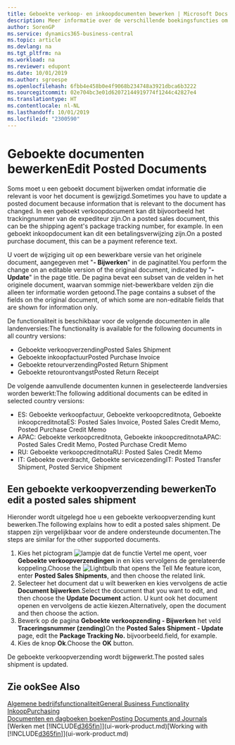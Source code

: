 ```yaml
---
title: Geboekte verkoop- en inkoopdocumenten bewerken | Microsoft Docs
description: Meer informatie over de verschillende boekingsfuncties om inkoopdocumenten te boeken en hoe u geboekte documenten kunt bijwerken.
author: SorenGP
ms.service: dynamics365-business-central
ms.topic: article
ms.devlang: na
ms.tgt_pltfrm: na
ms.workload: na
ms.reviewer: edupont
ms.date: 10/01/2019
ms.author: sgroespe
ms.openlocfilehash: 6fbb4e458b0e4f9068b234748a3921dbca6b3222
ms.sourcegitcommit: 02e704bc3e01d62072144919774f1244c42827e4
ms.translationtype: HT
ms.contentlocale: nl-NL
ms.lasthandoff: 10/01/2019
ms.locfileid: "2300590"
---
```

# <a name="edit-posted-documents"></a><span data-ttu-id="55858-103">Geboekte documenten bewerken</span><span class="sxs-lookup"><span data-stu-id="55858-103">Edit Posted Documents</span></span>
<span data-ttu-id="55858-104">Soms moet u een geboekt document bijwerken omdat informatie die relevant is voor het document is gewijzigd.</span><span class="sxs-lookup"><span data-stu-id="55858-104">Sometimes you have to update a posted document because information that is relevant to the document has changed.</span></span> <span data-ttu-id="55858-105">In een geboekt verkoopdocument kan dit bijvoorbeeld het trackingnummer van de expediteur zijn.</span><span class="sxs-lookup"><span data-stu-id="55858-105">On a posted sales document, this can be the shipping agent's package tracking number, for example.</span></span> <span data-ttu-id="55858-106">In een geboekt inkoopdocument kan dit een betalingsverwijzing zijn.</span><span class="sxs-lookup"><span data-stu-id="55858-106">On a posted purchase document, this can be a payment reference text.</span></span>

<span data-ttu-id="55858-107">U voert de wijziging uit op een bewerkbare versie van het originele document, aangegeven met "**- Bijwerken**" in de paginatitel.</span><span class="sxs-lookup"><span data-stu-id="55858-107">You perform the change on an editable version of the original document, indicated by "**- Update**" in the page title.</span></span> <span data-ttu-id="55858-108">De pagina bevat een subset van de velden in het originele document, waarvan sommige niet-bewerkbare velden zijn die alleen ter informatie worden getoond.</span><span class="sxs-lookup"><span data-stu-id="55858-108">The page contains a subset of the fields on the original document, of which some are non-editable fields that are shown for information only.</span></span>

<span data-ttu-id="55858-109">De functionaliteit is beschikbaar voor de volgende documenten in alle landenversies:</span><span class="sxs-lookup"><span data-stu-id="55858-109">The functionality is available for the following documents in all country versions:</span></span>
- <span data-ttu-id="55858-110">Geboekte verkoopverzending</span><span class="sxs-lookup"><span data-stu-id="55858-110">Posted Sales Shipment</span></span>
- <span data-ttu-id="55858-111">Geboekte inkoopfactuur</span><span class="sxs-lookup"><span data-stu-id="55858-111">Posted Purchase Invoice</span></span>
- <span data-ttu-id="55858-112">Geboekte retourverzending</span><span class="sxs-lookup"><span data-stu-id="55858-112">Posted Return Shipment</span></span>
- <span data-ttu-id="55858-113">Geboekte retourontvangst</span><span class="sxs-lookup"><span data-stu-id="55858-113">Posted Return Receipt</span></span>

<span data-ttu-id="55858-114">De volgende aanvullende documenten kunnen in geselecteerde landversies worden bewerkt:</span><span class="sxs-lookup"><span data-stu-id="55858-114">The following additional documents can be edited in selected country versions:</span></span>
- <span data-ttu-id="55858-115">ES: Geboekte verkoopfactuur, Geboekte verkoopcreditnota, Geboekte inkoopcreditnota</span><span class="sxs-lookup"><span data-stu-id="55858-115">ES: Posted Sales Invoice, Posted Sales Credit Memo, Posted Purchase Credit Memo</span></span>
- <span data-ttu-id="55858-116">APAC: Geboekte verkoopcreditnota, Geboekte inkoopcreditnota</span><span class="sxs-lookup"><span data-stu-id="55858-116">APAC: Posted Sales Credit Memo, Posted Purchase Credit Memo</span></span>
- <span data-ttu-id="55858-117">RU: Geboekte verkoopcreditnota</span><span class="sxs-lookup"><span data-stu-id="55858-117">RU: Posted Sales Credit Memo</span></span>
- <span data-ttu-id="55858-118">IT: Geboekte overdracht, Geboekte servicezending</span><span class="sxs-lookup"><span data-stu-id="55858-118">IT: Posted Transfer Shipment, Posted Service Shipment</span></span>

## <a name="to-edit-a-posted-sales-shipment"></a><span data-ttu-id="55858-119">Een geboekte verkoopverzending bewerken</span><span class="sxs-lookup"><span data-stu-id="55858-119">To edit a posted sales shipment</span></span>
<span data-ttu-id="55858-120">Hieronder wordt uitgelegd hoe u een geboekte verkoopverzending kunt bewerken.</span><span class="sxs-lookup"><span data-stu-id="55858-120">The following explains how to edit a posted sales shipment.</span></span> <span data-ttu-id="55858-121">De stappen zijn vergelijkbaar voor de andere ondersteunde documenten.</span><span class="sxs-lookup"><span data-stu-id="55858-121">The steps are similar for the other supported documents.</span></span>

1. <span data-ttu-id="55858-122">Kies het pictogram ![lampje dat de functie Vertel me opent](media/ui-search/search_small.png "Vertel me wat u wilt doen"), voer **Geboekte verkoopverzendingen** in en kies vervolgens de gerelateerde koppeling.</span><span class="sxs-lookup"><span data-stu-id="55858-122">Choose the ![Lightbulb that opens the Tell Me feature](media/ui-search/search_small.png "Tell me what you want to do") icon, enter **Posted Sales Shipments**, and then choose the related link.</span></span>
2. <span data-ttu-id="55858-123">Selecteer het document dat u wilt bewerken en kies vervolgens de actie **Document bijwerken**.</span><span class="sxs-lookup"><span data-stu-id="55858-123">Select the document that you want to edit, and then choose the **Update Document** action.</span></span> <span data-ttu-id="55858-124">U kunt ook het document openen en vervolgens de actie kiezen.</span><span class="sxs-lookup"><span data-stu-id="55858-124">Alternatively, open the document and then choose the action.</span></span>
3. <span data-ttu-id="55858-125">Bewerk op de pagina **Geboekte verkoopzending - Bijwerken** het veld **Traceringsnummer (zending)**</span><span class="sxs-lookup"><span data-stu-id="55858-125">On the **Posted Sales Shipment - Update** page, edit the **Package Tracking No.**</span></span> <span data-ttu-id="55858-126">bijvoorbeeld.</span><span class="sxs-lookup"><span data-stu-id="55858-126">field, for example.</span></span>
4. <span data-ttu-id="55858-127">Kies de knop **Ok**.</span><span class="sxs-lookup"><span data-stu-id="55858-127">Choose the **OK** button.</span></span>

<span data-ttu-id="55858-128">De geboekte verkoopverzending wordt bijgewerkt.</span><span class="sxs-lookup"><span data-stu-id="55858-128">The posted sales shipment is updated.</span></span>

## <a name="see-also"></a><span data-ttu-id="55858-129">Zie ook</span><span class="sxs-lookup"><span data-stu-id="55858-129">See Also</span></span>
[<span data-ttu-id="55858-130">Algemene bedrijfsfunctionaliteit</span><span class="sxs-lookup"><span data-stu-id="55858-130">General Business Functionality</span></span>](ui-across-business-areas.md)  
[<span data-ttu-id="55858-131">Inkoop</span><span class="sxs-lookup"><span data-stu-id="55858-131">Purchasing</span></span>](purchasing-manage-purchasing.md)  
[<span data-ttu-id="55858-132">Documenten en dagboeken boeken</span><span class="sxs-lookup"><span data-stu-id="55858-132">Posting Documents and Journals</span></span>](ui-post-documents-journals.md)  
<span data-ttu-id="55858-133">[Werken met [!INCLUDE[d365fin](includes/d365fin_md.md)]](ui-work-product.md)</span><span class="sxs-lookup"><span data-stu-id="55858-133">[Working with [!INCLUDE[d365fin](includes/d365fin_md.md)]](ui-work-product.md)</span></span>
